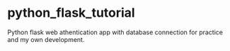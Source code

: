# python_flask_tutorial

Python flask web athentication app with database connection for practice and my own development.
